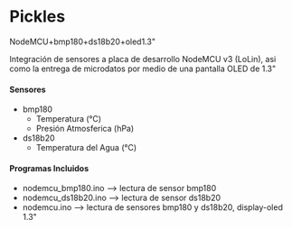 # Pickles
NodeMCU+bmp180+ds18b20+oled1.3"

Integración de sensores a placa de desarrollo NodeMCU v3 (LoLin), asi como la entrega de microdatos por medio de una pantalla OLED de 1.3"

#### Sensores
+ bmp180
	+ Temperatura (°C)
    + Presión Atmosferica (hPa)
+ ds18b20
    + Temperatura del Agua (°C)

#### Programas Incluidos
- nodemcu_bmp180.ino --&gt; lectura de sensor bmp180 
- nodemcu_ds18b20.ino --&gt; lectura de sensor ds18b20
- nodemcu.ino --&gt; lectura de sensores bmp180 y ds18b20, display-oled 1.3"
